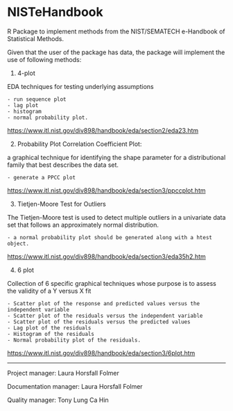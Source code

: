 # NISTeHandbook
R Package to implement methods from the NIST/SEMATECH e-Handbook of Statistical Methods.

Given that the user of the package has data, the package will implement the use of following methods:

1. 4-plot 

EDA techniques for testing underlying assumptions

    - run sequence plot
    - lag plot
    - histogram 
    - normal probability plot.

https://www.itl.nist.gov/div898/handbook/eda/section2/eda23.htm

2. Probability Plot Correlation Coefficient Plot:

a graphical technique for identifying the shape parameter for a distributional family that best describes the data set. 

    - generate a PPCC plot 
  
https://www.itl.nist.gov/div898/handbook/eda/section3/ppccplot.htm


3. Tietjen-Moore Test for Outliers

The Tietjen-Moore test is used to detect multiple outliers in a univariate data set that follows an approximately normal distribution. 

    - a normal probability plot should be generated along with a htest object.
  
https://www.itl.nist.gov/div898/handbook/eda/section3/eda35h2.htm


4. 6 plot 

Collection of 6 specific graphical techniques whose purpose is to assess the validity of a Y versus X fit

    - Scatter plot of the response and predicted values versus the independent variable
    - Scatter plot of the residuals versus the independent variable
    - Scatter plot of the residuals versus the predicted values
    - Lag plot of the residuals
    - Histogram of the residuals
    - Normal probability plot of the residuals.

https://www.itl.nist.gov/div898/handbook/eda/section3/6plot.htm

------------

Project manager: Laura Horsfall Folmer 

Documentation manager: Laura Horsfall Folmer 

Quality manager: Tony Lung Ca Hin
